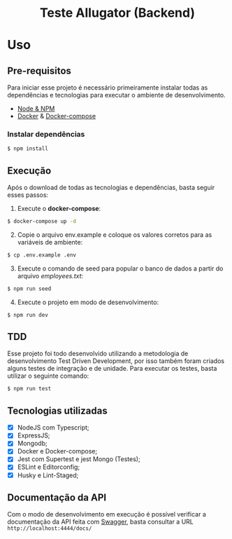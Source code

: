 <h1 align="center"> Teste Allugator (Backend)</h1>

# Uso

## Pre-requisitos

Para iniciar esse projeto é necessário primeiramente instalar todas as dependências e tecnologias para executar o ambiente de desenvolvimento.

- [Node & NPM](https://nodejs.org/en/)
- [Docker](https://docs.docker.com/engine/install/) & [Docker-compose](https://docs.docker.com/compose/install/)

### Instalar dependências

```sh
$ npm install
```

## Execução

Após o download de todas as tecnologias e dependências, basta seguir esses passos:

1. Execute o **docker-compose**:
```sh
$ docker-compose up -d
```
2. Copie o arquivo env.example e coloque os valores corretos para as variáveis de ambiente:
```sh
$ cp .env.example .env
```
3. Execute o comando de seed para popular o banco de dados a partir do arquivo *employees.txt*:
```sh
$ npm run seed
```
4. Execute o projeto em modo de desenvolvimento:
```sh
$ npm run dev
```

## TDD

Esse projeto foi todo desenvolvido utilizando a metodologia de desenvolvimento Test Driven Development, por isso também foram criados alguns testes de integração e de unidade. Para executar os testes, basta utilizar o seguinte comando:
```sh
$ npm run test
```

## Tecnologias utilizadas

- [X] NodeJS com Typescript;
- [X] ExpressJS;
- [X] Mongodb;
- [X] Docker e Docker-compose;
- [X] Jest com Supertest e jest Mongo (Testes);
- [X] ESLint e Editorconfig;
- [X] Husky e Lint-Staged;

## Documentação da API

Com o modo de desenvolvimento em execução é possível verificar a documentação da API feita com [Swagger](https://swagger.io/), basta consultar a URL ```http://localhost:4444/docs/```




